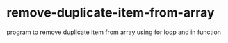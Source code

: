 # remove-duplicate-item-from-array
program to remove duplicate item from array using for loop and in function    
